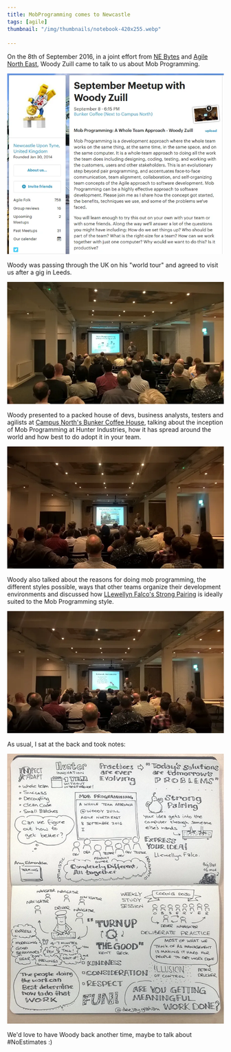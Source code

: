 ```yaml
---
title: MobProgramming comes to Newcastle
tags: [agile]
thumbnail: "/img/thumbnails/notebook-420x255.webp"

---
```


On the 8th of September 2016, in a joint effort from <a href="http://nebytes.net">NE Bytes</a> and
<a href="https://www.meetup.com/Agile-North-East/">Agile North East</a>, Woody Zuill came to talk to us about Mob Programming.

![meetup](/img/posts/mobprogramming-in-newcastle/september-meetup.webp)

Woody was passing through the UK on his "world tour" and agreed to visit us after a
gig in Leeds.

<img src="/img/posts/mobprogramming-in-newcastle/woody-1.webp" alt="woody" class="u-max-full-width" />

Woody presented to a packed house of devs, business analysts, testers and agilists at
<a href="http://campusnorth.co.uk/">Campus North's Bunker Coffee House</a>, talking about the inception
of Mob Programming at Hunter Industries, how it has spread around the world and how best to do adopt it
in your team.

<img src="/img/posts/mobprogramming-in-newcastle/woody-2.webp" alt="woody" class="u-max-full-width" />

Woody also talked about the reasons for doing mob programming, the different styles possible,
ways that other teams organize their development environments and discussed how <a href="http://llewellynfalco.blogspot.co.uk/2014/06/llewellyns-strong-style-pairing.html">
LLewellyn Falco's Strong Pairing</a> is ideally suited to the Mob Programming style.

<img src="/img/posts/mobprogramming-in-newcastle/woody-3.webp" alt="woody" class="u-max-full-width" />

As usual, I sat at the back and took notes:

<img src="/img/posts/mobprogramming-in-newcastle/woody-mobprogramming-sketchnote.webp" alt="Sketchnotes" class="u-max-full-width" />

We'd love to have Woody back another time, maybe to talk about #NoEstimates :)
